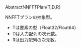AbstractNNFFTPlan{T,D,R}

NNFFTプランの抽象型。

  * Tは要素の型（Float32/Float64）
  * Dは入力配列の次元数。
  * Rは出力配列の次元数。
